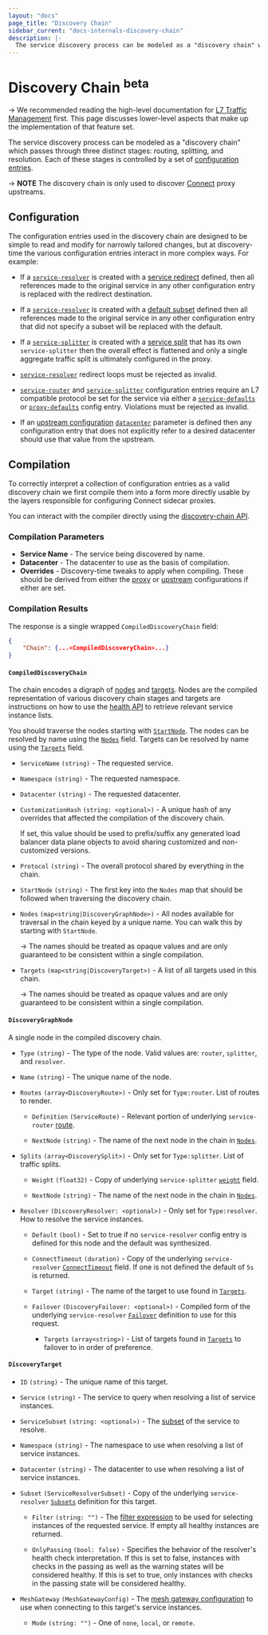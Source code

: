 ```yaml
---
layout: "docs"
page_title: "Discovery Chain"
sidebar_current: "docs-internals-discovery-chain"
description: |-
  The service discovery process can be modeled as a "discovery chain" which passes through three distinct stages: routing, splitting, and resolution. Each of these stages is controlled by a set of configuration entries.
---
```


# Discovery Chain <sup>beta</sup>

-> We recommended reading the high-level documentation for [L7 Traffic
Management](/docs/connect/l7-traffic-management.html) first. This page
discusses lower-level aspects that make up the implementation of that feature
set.

The service discovery process can be modeled as a "discovery chain" which
passes through three distinct stages: routing, splitting, and resolution. Each
of these stages is controlled by a set of [configuration
entries](/docs/agent/config_entries.html).

-> **NOTE** The discovery chain is only used to discover
[Connect](/docs/connect/index.html) proxy upstreams.

## Configuration

The configuration entries used in the discovery chain are designed to be simple
to read and modify for narrowly tailored changes, but at discovery-time the
various configuration entries interact in more complex ways. For example:

* If a [`service-resolver`](/docs/agent/config-entries/service-resolver.html)
  is created with a [service
  redirect](/docs/agent/config-entries/service-resolver.html#service) defined,
  then all references made to the original service in any other configuration
  entry is replaced with the redirect destination.

* If a [`service-resolver`](/docs/agent/config-entries/service-resolver.html)
  is created with a [default
  subset](/docs/agent/config-entries/service-resolver.html#defaultsubset)
  defined then all references made to the original service in any other
  configuration entry that did not specify a subset will be replaced with the
  default.

* If a [`service-splitter`](/docs/agent/config-entries/service-splitter.html)
  is created with a [service
  split](/docs/agent/config-entries/service-splitter.html#splits) that has its
  own `service-splitter` then the overall effect is flattened and only a single 
  aggregate traffic split is ultimately configured in the proxy.

* [`service-resolver`](/docs/agent/config-entries/service-resolver.html)
  redirect loops must be rejected as invalid.

* [`service-router`](/docs/agent/config-entries/service-router.html) and
  [`service-splitter`](/docs/agent/config-entries/service-splitter.html)
  configuration entries require an L7 compatible protocol be set for the
  service via either a
  [`service-defaults`](/docs/agent/config-entries/service-defaults.html) or
  [`proxy-defaults`](/docs/agent/config-entries/proxy-defaults.html) config
  entry. Violations must be rejected as invalid.

* If an [upstream
  configuration](/docs/connect/registration/service-registration.html#upstream-configuration-reference)
  [`datacenter`](/docs/connect/registration/service-registration.html#datacenter)
  parameter is defined then any configuration entry that does not explicitly
  refer to a desired datacenter should use that value from the upstream.

## Compilation

To correctly interpret a collection of configuration entries as a valid
discovery chain we first compile them into a form more directly usable by the
layers responsible for configuring Connect sidecar proxies.

You can interact with the compiler directly using the [discovery-chain
API](/api/discovery-chain.html).

### Compilation Parameters

* **Service Name** - The service being discovered by name.
* **Datacenter** - The datacenter to use as the basis of compilation. 
* **Overrides** - Discovery-time tweaks to apply when compiling. These should
  be derived from either the
  [proxy](/docs/connect/registration/service-registration.html#complete-configuration-example)
  or
  [upstream](/docs/connect/registration/service-registration.html#upstream-configuration-reference)
  configurations if either are set.

### Compilation Results

The response is a single wrapped `CompiledDiscoveryChain` field:

```json
{
    "Chain": {...<CompiledDiscoveryChain>...}
}
```

#### `CompiledDiscoveryChain`

The chain encodes a digraph of [nodes](#discoverygraphnode) and
[targets](#discoverytarget). Nodes are the compiled representation of various
discovery chain stages and targets are instructions on how to use the [health
API](/api/health.html#list-nodes-for-connect-capable-service) to retrieve
relevant service instance lists.

You should traverse the nodes starting with [`StartNode`](#startnode). The
nodes can be resolved by name using the [`Nodes`](#nodes) field. Targets can be
resolved by name using the [`Targets`](#targets) field.

- `ServiceName` `(string)` - The requested service.
- `Namespace` `(string)` - The requested namespace.
- `Datacenter` `(string)` - The requested datacenter.

- `CustomizationHash` `(string: <optional>)` - A unique hash of any overrides
  that affected the compilation of the discovery chain.

    If set, this value should be used to prefix/suffix any generated load
    balancer data plane objects to avoid sharing customized and non-customized
    versions.

- `Protocol` `(string)` - The overall protocol shared by everything in the
  chain.

- `StartNode` `(string)` - The first key into the `Nodes` map that should be
  followed when traversing the discovery chain.

- `Nodes` `(map<string|DiscoveryGraphNode>)` - All nodes available for traversal in
  the chain keyed by a unique name. You can walk this by starting with
  `StartNode`.

    -> The names should be treated as opaque values and are only guaranteed to be
    consistent within a single compilation.

- `Targets` `(map<string|DiscoveryTarget>)` - A list of all targets used in this chain.

    -> The names should be treated as opaque values and are only guaranteed to be
    consistent within a single compilation.

#### `DiscoveryGraphNode`

A single node in the compiled discovery chain.

- `Type` `(string)` - The type of the node. Valid values are: `router`,
  `splitter`, and `resolver`.

- `Name` `(string)` - The unique name of the node.

- `Routes` `(array<DiscoveryRoute>)` - Only set for `Type:router`. List of routes to
  render.

  - `Definition` `(ServiceRoute)` - Relevant portion of underlying
    `service-router`
    [route](/docs/agent/config-entries/service-router.html#routes).

  - `NextNode` `(string)` - The name of the next node in the chain in [`Nodes`](#nodes).

- `Splits` `(array<DiscoverySplit>)` - Only set for `Type:splitter`. List of traffic
  splits.

  - `Weight` `(float32)` - Copy of underlying `service-splitter`
    [`weight`](/docs/agent/config-entries/service-splitter.html#weight) field.

  - `NextNode` `(string)` - The name of the next node in the chain in [`Nodes`](#nodes).

- `Resolver` `(DiscoveryResolver: <optional>)` - Only set for `Type:resolver`. How
  to resolve the service instances.

  - `Default` `(bool)` - Set to true if no `service-resolver` config entry is
    defined for this node and the default was synthesized.

  - `ConnectTimeout` `(duration)` - Copy of the underlying `service-resolver`
    [`ConnectTimeout`](/docs/agent/config-entries/service-resolver.html#connecttimeout)
    field. If one is not defined the default of `5s` is returned.

  - `Target` `(string)` - The name of the target to use found in [`Targets`](#targets).

  - `Failover` `(DiscoveryFailover: <optional>)` - Compiled form of the
    underlying `service-resolver`
    [`Failover`](/docs/agent/config-entries/service-resolver.html#failover)
    definition to use for this request.

    - `Targets` `(array<string>)` - List of targets found in
      [`Targets`](#targets) to failover to in order of preference.

#### `DiscoveryTarget`

- `ID` `(string)` - The unique name of this target.

- `Service` `(string)` - The service to query when resolving a list of service instances.

- `ServiceSubset` `(string: <optional>)` - The
  [subset](/docs/agent/config-entries/service-resolver.html#service-subsets) of
  the service to resolve.

- `Namespace` `(string)` - The namespace to use when resolving a list of service instances.

- `Datacenter` `(string)` - The datacenter to use when resolving a list of service instances.

- `Subset` `(ServiceResolverSubset)` - Copy of the underlying
  `service-resolver`
  [`Subsets`](/docs/agent/config-entries/service-resolver.html#subsets)
  definition for this target.

  - `Filter` `(string: "")` - The 
    [filter expression](/api/features/filtering.html) to be used for selecting
    instances of the requested service. If empty all healthy instances are
    returned.

  - `OnlyPassing` `(bool: false)` - Specifies the behavior of the resolver's
    health check interpretation. If this is set to false, instances with checks
    in the passing as well as the warning states will be considered healthy. If
    this is set to true, only instances with checks in the passing state will
    be considered healthy.

- `MeshGateway` `(MeshGatewayConfig)` - The [mesh gateway
  configuration](/docs/connect/mesh_gateway.html#connect-proxy-configuration)
  to use when connecting to this target's service instances.

  - `Mode` `(string: "")` - One of `none`, `local`, or `remote`.
